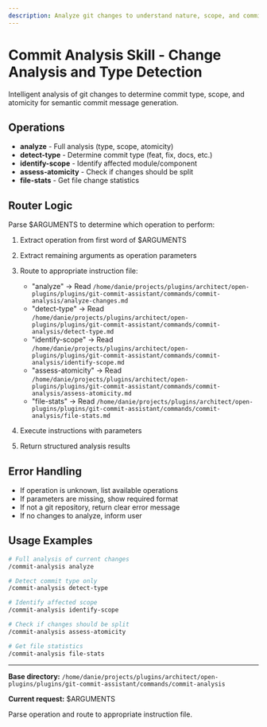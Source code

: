 ```yaml
---
description: Analyze git changes to understand nature, scope, and commit type for intelligent message generation
---
```


# Commit Analysis Skill - Change Analysis and Type Detection

Intelligent analysis of git changes to determine commit type, scope, and atomicity for semantic commit message generation.

## Operations

- **analyze** - Full analysis (type, scope, atomicity)
- **detect-type** - Determine commit type (feat, fix, docs, etc.)
- **identify-scope** - Identify affected module/component
- **assess-atomicity** - Check if changes should be split
- **file-stats** - Get file change statistics

## Router Logic

Parse $ARGUMENTS to determine which operation to perform:

1. Extract operation from first word of $ARGUMENTS
2. Extract remaining arguments as operation parameters
3. Route to appropriate instruction file:
   - "analyze" → Read `/home/danie/projects/plugins/architect/open-plugins/plugins/git-commit-assistant/commands/commit-analysis/analyze-changes.md`
   - "detect-type" → Read `/home/danie/projects/plugins/architect/open-plugins/plugins/git-commit-assistant/commands/commit-analysis/detect-type.md`
   - "identify-scope" → Read `/home/danie/projects/plugins/architect/open-plugins/plugins/git-commit-assistant/commands/commit-analysis/identify-scope.md`
   - "assess-atomicity" → Read `/home/danie/projects/plugins/architect/open-plugins/plugins/git-commit-assistant/commands/commit-analysis/assess-atomicity.md`
   - "file-stats" → Read `/home/danie/projects/plugins/architect/open-plugins/plugins/git-commit-assistant/commands/commit-analysis/file-stats.md`

4. Execute instructions with parameters
5. Return structured analysis results

## Error Handling

- If operation is unknown, list available operations
- If parameters are missing, show required format
- If not a git repository, return clear error message
- If no changes to analyze, inform user

## Usage Examples

```bash
# Full analysis of current changes
/commit-analysis analyze

# Detect commit type only
/commit-analysis detect-type

# Identify affected scope
/commit-analysis identify-scope

# Check if changes should be split
/commit-analysis assess-atomicity

# Get file statistics
/commit-analysis file-stats
```

---

**Base directory:** `/home/danie/projects/plugins/architect/open-plugins/plugins/git-commit-assistant/commands/commit-analysis`

**Current request:** $ARGUMENTS

Parse operation and route to appropriate instruction file.
